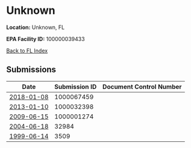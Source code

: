# Unknown

**Location:** Unknown, FL

**EPA Facility ID:** 100000039433

[Back to FL Index](../../index.md)

## Submissions

| Date | Submission ID | Document Control Number |
|------|--------------|-------------------------|
| [2018-01-08](submissions/1000067459.md) | 1000067459 |  |
| [2013-01-10](submissions/1000032398.md) | 1000032398 |  |
| [2009-06-15](submissions/1000001274.md) | 1000001274 |  |
| [2004-06-18](submissions/32984.md) | 32984 |  |
| [1999-06-14](submissions/3509.md) | 3509 |  |
